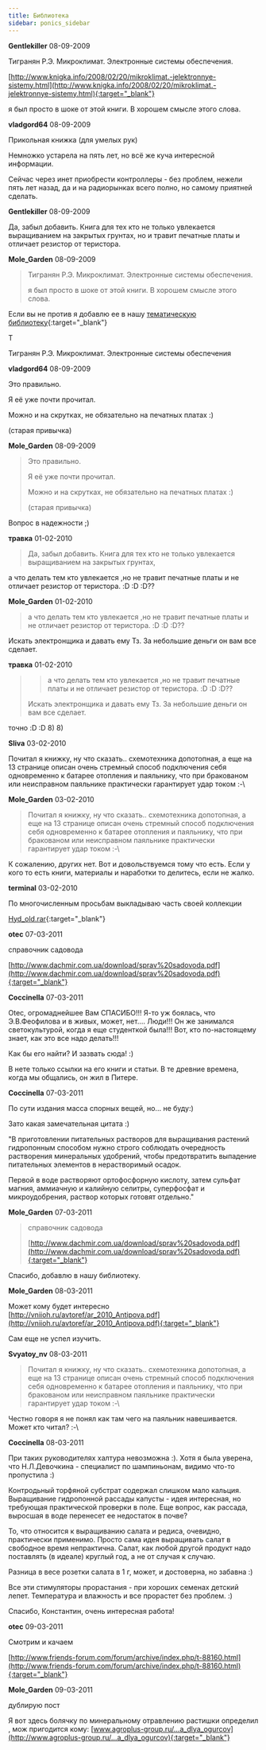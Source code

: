 ```yaml
---
title: Библиотека
sidebar: ponics_sidebar
---
```


**Gentlekiller** 08-09-2009

Тигранян Р.Э. Микроклимат. Электронные системы обеспечения.

[http://www.knigka.info/2008/02/20/mikroklimat.-jelektronnye-sistemy.html](http://www.knigka.info/2008/02/20/mikroklimat.-jelektronnye-sistemy.html){:target="_blank"}

я был просто в шоке от этой книги. В хорошем смысле этого слова.


**vladgord64** 08-09-2009

Прикольная книжка (для умелых рук)

Немножко устарела на пять лет, но всё же куча интересной информации.

Сейчас через инет приобрести контроллеры - без проблем, нежели пять лет назад, да и на радиорынках всего полно, но самому приятней сделать.


**Gentlekiller** 08-09-2009

Да, забыл добавить. Книга для тех кто не только увлекается выращиванием на закрытых грунтах, но и травит печатные платы и отличает резистор от теристора.


**Mole_Garden** 08-09-2009

> Тигранян Р.Э. Микроклимат. Электронные системы обеспечения.
> 
> я был просто в шоке от этой книги. В хорошем смысле этого слова.

Если вы не против я добавлю ее в нашу [тематическую библиотеку](http://www.ponics.ru/2009/06/lib/){:target="_blank"}

T

Тигранян Р.Э. Микроклимат. Электронные системы обеспечения


**vladgord64** 08-09-2009

Это правильно.

Я её уже почти прочитал.

Можно и на скрутках, не обязательно на печатных платах :)

(старая привычка)


**Mole_Garden** 08-09-2009

> Это правильно.
> 
> Я её уже почти прочитал.
> 
> Можно и на скрутках, не обязательно на печатных платах :)
> 
> (старая привычка)

Вопрос в надежности ;)


**травка** 01-02-2010

> Да, забыл добавить. Книга для тех кто не только увлекается выращиванием на закрытых грунтах, 

а что делать тем кто увлекается ,но не травит печатные платы и не отличает резистор от теристора. :D :D :D??


**Mole_Garden** 01-02-2010

> а что делать тем кто увлекается ,но не травит печатные платы и не отличает резистор от теристора. :D :D :D??

Искать электронщика и давать ему Тз. За небольшие деньги он вам все сделает.


**травка** 01-02-2010

> > а что делать тем кто увлекается ,но не травит печатные платы и не отличает резистор от теристора. :D :D :D??
> 
> Искать электронщика и давать ему Тз. За небольшие деньги он вам все сделает.

точно :D :D 8) 8)


**Sliva** 03-02-2010

Почитал я книжку, ну что сказать.. схемотехника допотопная, а еще на 13 странице описан очень стремный способ подключения себя одновременно к батарее отопления и паяльнику, что при бракованом или неисправном паяльнике практически гарантирует удар током :-\


**Mole_Garden** 03-02-2010

> Почитал я книжку, ну что сказать.. схемотехника допотопная, а еще на 13 странице описан очень стремный способ подключения себя одновременно к батарее отопления и паяльнику, что при бракованом или неисправном паяльнике практически гарантирует удар током :-\

К сожалению, других нет. Вот и довольствуемся тому что есть. Если у кого то есть книги, материалы и наработки то делитесь, если не жалко. 


**terminal** 03-02-2010

По многочисленным просьбам выкладываю часть своей коллекции

[Hyd_old.rar](http://narod.ru/disk/17539521000/Hyd_old.rar.html){:target="_blank"}


**otec** 07-03-2011

справочник садовода

[http://www.dachmir.com.ua/download/sprav%20sadovoda.pdf](http://www.dachmir.com.ua/download/sprav%20sadovoda.pdf){:target="_blank"}


**Coccinella** 07-03-2011

Otec, огромаднейшее Вам СПАСИБО!!! Я-то уж боялась, что Э.В.Феофилова и в живых, может, нет.... Люди!!! Он же занимался светокультурой, когда я еще студенткой была!!! Вот, кто по-настоящему знает, как это все надо делать!!! 

Как бы его найти? И зазвать сюда! :)

В нете только ссылки на его книги и статьи. В те древние времена, когда мы общались, он жил в Питере.


**Coccinella** 07-03-2011

По сути издания масса спорных вещей, но... не буду:)

Зато какая замечательная цитата :)

"В приготовлении питательных растворов для выращивания растений гидропонным способом нужно строго соблюдать очередность растворения минеральных удобрений, чтобы предотвратить выпадение питательных элементов в нерастворимый осадок.

Первой в воде растворяют ортофосфорную кислоту, затем сульфат магния, аммиачную и калийную селитры, суперфосфат и микроудобрения, раствор которых готовят отдельно."


**Mole_Garden** 07-03-2011

> справочник садовода
> 
> [http://www.dachmir.com.ua/download/sprav%20sadovoda.pdf](http://www.dachmir.com.ua/download/sprav%20sadovoda.pdf){:target="_blank"}

Спасибо, добавлю в нашу библиотеку.


**Mole_Garden** 08-03-2011

Может кому будет интересно [http://vniioh.ru/avtoref/ar_2010_Antipova.pdf](http://vniioh.ru/avtoref/ar_2010_Antipova.pdf){:target="_blank"}

Сам еще не успел изучить.


**Svyatoy_nv** 08-03-2011

> Почитал я книжку, ну что сказать.. схемотехника допотопная, а еще на 13 странице описан очень стремный способ подключения себя одновременно к батарее отопления и паяльнику, что при бракованом или неисправном паяльнике практически гарантирует удар током :-\

Честно говоря я не понял как там чего на паяльник навешивается. Может кто читал? :-\


**Coccinella** 08-03-2011

При таких руководителях халтура невозможна :). Хотя я была уверена, что Н.Л.Девочкина - специалист по шампиньонам, видимо что-то пропустила :)

Контродьный торфяной субстрат содержал слишком мало кальция. Выращивание гидропонной рассады капусты - идея интересная, но требующая практической проверки в поле. Еще вопрос, как рассада, выросшая в воде перенесет ее недостаток в почве?

То, что относится к выращиванию салата и редиса, очевидно, практически применимо. Просто сама идея выращивать салат в свободное время непрактична. Салат, как любой другой продукт надо поставлять (в идеале) круглый год, а не от случая к случаю.

Разница в весе розетки салата в 1 г, может, и достоверна, но забавна :)

Все эти стимуляторы прорастания - при хороших семенах детский лепет. Температура и влажность и все прорастет без проблем. :)

Спасибо, Константин, очень интересная работа!


**otec** 09-03-2011

Смотрим и качаем

[http://www.friends-forum.com/forum/archive/index.php/t-88160.html](http://www.friends-forum.com/forum/archive/index.php/t-88160.html){:target="_blank"}


**Mole_Garden** 09-03-2011

дублирую пост

Я вот здесь болячку по минеральному отравлению растишки определил , мож пригодится кому: [www.agroplus-group.ru/...a_dlya_ogurcov](http://www.agroplus-group.ru/...a_dlya_ogurcov){:target="_blank"}


